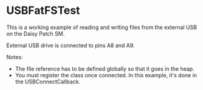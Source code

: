 # USBFatFSTest

This is a working example of reading and writing files from the external USB on the Daisy Patch SM. 

External USB drive is connected to pins A8 and A9. 

Notes: 

- The file reference has to be defined globally so that it goes in the heap. 
- You must register the class once connected. In this example, it's done in the USBConnectCallback. 

